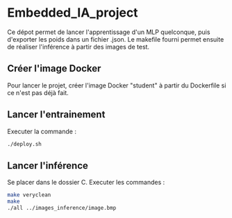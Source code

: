 # Embedded_IA_project

Ce dépot permet de lancer l'apprentissage d'un MLP quelconque, puis d'exporter les poids dans un fichier .json. Le makefile fourni permet ensuite de réaliser l'inférence à partir des images de test. 

## Créer l'image Docker

Pour lancer le projet, créer l'image Docker "student" à partir du Dockerfile si ce n'est pas déjà fait. 

## Lancer l'entrainement

Executer la commande : 
```bash
./deploy.sh
```
## Lancer l'inférence

Se placer dans le dossier C. Executer les commandes :
```bash
make veryclean
make
./all ../images_inference/image.bmp
```

